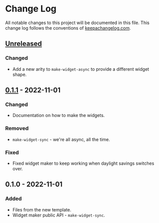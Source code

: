 # Change Log
All notable changes to this project will be documented in this file. This change log follows the conventions of [keepachangelog.com](http://keepachangelog.com/).

## [Unreleased]
### Changed
- Add a new arity to `make-widget-async` to provide a different widget shape.

## [0.1.1] - 2022-11-01
### Changed
- Documentation on how to make the widgets.

### Removed
- `make-widget-sync` - we're all async, all the time.

### Fixed
- Fixed widget maker to keep working when daylight savings switches over.

## 0.1.0 - 2022-11-01
### Added
- Files from the new template.
- Widget maker public API - `make-widget-sync`.

[Unreleased]: https://github.com/your-name/interops/compare/0.1.1...HEAD
[0.1.1]: https://github.com/your-name/interops/compare/0.1.0...0.1.1
